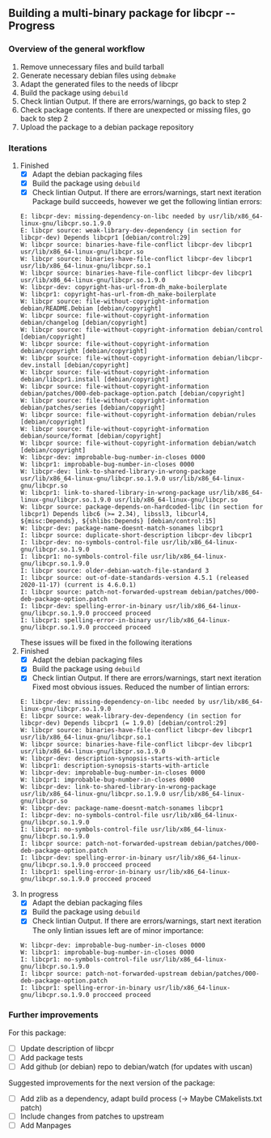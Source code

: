 ## Building a multi-binary package for libcpr -- Progress

### Overview of the general workflow
1. Remove unnecessary files and build tarball
2. Generate necessary debian files using `debmake`
3. Adapt the generated files to the needs of libcpr
4. Build the package using `debuild`
5. Check lintian Output. If there are errors/warnings, go back to step 2
6. Check package contents. If there are unexpected or missing files, go back to step 2
7. Upload the package to a debian package repository

### Iterations
1. Finished
   - [x] Adapt the debian packaging files
   - [x] Build the package using `debuild`
   - [x] Check lintian Output. If there are errors/warnings, start next iteration
   Package build succeeds, however we get the following lintian errors:
   ```
   E: libcpr-dev: missing-dependency-on-libc needed by usr/lib/x86_64-linux-gnu/libcpr.so.1.9.0
   E: libcpr source: weak-library-dev-dependency (in section for libcpr-dev) Depends libcpr1 [debian/control:29]
   W: libcpr source: binaries-have-file-conflict libcpr-dev libcpr1 usr/lib/x86_64-linux-gnu/libcpr.so
   W: libcpr source: binaries-have-file-conflict libcpr-dev libcpr1 usr/lib/x86_64-linux-gnu/libcpr.so.1
   W: libcpr source: binaries-have-file-conflict libcpr-dev libcpr1 usr/lib/x86_64-linux-gnu/libcpr.so.1.9.0
   W: libcpr-dev: copyright-has-url-from-dh_make-boilerplate
   W: libcpr1: copyright-has-url-from-dh_make-boilerplate
   W: libcpr source: file-without-copyright-information debian/README.Debian [debian/copyright]
   W: libcpr source: file-without-copyright-information debian/changelog [debian/copyright]
   W: libcpr source: file-without-copyright-information debian/control [debian/copyright]
   W: libcpr source: file-without-copyright-information debian/copyright [debian/copyright]
   W: libcpr source: file-without-copyright-information debian/libcpr-dev.install [debian/copyright]
   W: libcpr source: file-without-copyright-information debian/libcpr1.install [debian/copyright]
   W: libcpr source: file-without-copyright-information debian/patches/000-deb-package-option.patch [debian/copyright]
   W: libcpr source: file-without-copyright-information debian/patches/series [debian/copyright]
   W: libcpr source: file-without-copyright-information debian/rules [debian/copyright]
   W: libcpr source: file-without-copyright-information debian/source/format [debian/copyright]
   W: libcpr source: file-without-copyright-information debian/watch [debian/copyright]
   W: libcpr-dev: improbable-bug-number-in-closes 0000
   W: libcpr1: improbable-bug-number-in-closes 0000
   W: libcpr-dev: link-to-shared-library-in-wrong-package usr/lib/x86_64-linux-gnu/libcpr.so.1.9.0 usr/lib/x86_64-linux-gnu/libcpr.so
   W: libcpr1: link-to-shared-library-in-wrong-package usr/lib/x86_64-linux-gnu/libcpr.so.1.9.0 usr/lib/x86_64-linux-gnu/libcpr.so
   W: libcpr source: package-depends-on-hardcoded-libc (in section for libcpr1) Depends libc6 (>= 2.34), libssl3, libcurl4, ${misc:Depends}, ${shlibs:Depends} [debian/control:15]
   W: libcpr-dev: package-name-doesnt-match-sonames libcpr1
   I: libcpr source: duplicate-short-description libcpr-dev libcpr1
   I: libcpr-dev: no-symbols-control-file usr/lib/x86_64-linux-gnu/libcpr.so.1.9.0
   I: libcpr1: no-symbols-control-file usr/lib/x86_64-linux-gnu/libcpr.so.1.9.0
   I: libcpr source: older-debian-watch-file-standard 3
   I: libcpr source: out-of-date-standards-version 4.5.1 (released 2020-11-17) (current is 4.6.0.1)
   I: libcpr source: patch-not-forwarded-upstream debian/patches/000-deb-package-option.patch
   I: libcpr-dev: spelling-error-in-binary usr/lib/x86_64-linux-gnu/libcpr.so.1.9.0 procceed proceed
   I: libcpr1: spelling-error-in-binary usr/lib/x86_64-linux-gnu/libcpr.so.1.9.0 procceed proceed
   ```
   These issues will be fixed in the following iterations
2. Finished
   - [x] Adapt the debian packaging files
   - [x] Build the package using `debuild`
   - [x] Check lintian Output. If there are errors/warnings, start next iteration
   Fixed most obvious issues. Reduced the number of lintian errors:
   ```
   E: libcpr-dev: missing-dependency-on-libc needed by usr/lib/x86_64-linux-gnu/libcpr.so.1.9.0
   E: libcpr source: weak-library-dev-dependency (in section for libcpr-dev) Depends libcpr1 (= 1.9.0) [debian/control:29]
   W: libcpr source: binaries-have-file-conflict libcpr-dev libcpr1 usr/lib/x86_64-linux-gnu/libcpr.so.1
   W: libcpr source: binaries-have-file-conflict libcpr-dev libcpr1 usr/lib/x86_64-linux-gnu/libcpr.so.1.9.0
   W: libcpr-dev: description-synopsis-starts-with-article
   W: libcpr1: description-synopsis-starts-with-article
   W: libcpr-dev: improbable-bug-number-in-closes 0000
   W: libcpr1: improbable-bug-number-in-closes 0000
   W: libcpr-dev: link-to-shared-library-in-wrong-package usr/lib/x86_64-linux-gnu/libcpr.so.1.9.0 usr/lib/x86_64-linux-gnu/libcpr.so
   W: libcpr-dev: package-name-doesnt-match-sonames libcpr1
   I: libcpr-dev: no-symbols-control-file usr/lib/x86_64-linux-gnu/libcpr.so.1.9.0
   I: libcpr1: no-symbols-control-file usr/lib/x86_64-linux-gnu/libcpr.so.1.9.0
   I: libcpr source: patch-not-forwarded-upstream debian/patches/000-deb-package-option.patch
   I: libcpr-dev: spelling-error-in-binary usr/lib/x86_64-linux-gnu/libcpr.so.1.9.0 procceed proceed
   I: libcpr1: spelling-error-in-binary usr/lib/x86_64-linux-gnu/libcpr.so.1.9.0 procceed proceed
   ```
3. In progress
   - [x] Adapt the debian packaging files
   - [x] Build the package using `debuild`
   - [x] Check lintian Output. If there are errors/warnings, start next iteration
   The only lintian issues left are of minor importance:
   ```
   W: libcpr-dev: improbable-bug-number-in-closes 0000
   W: libcpr1: improbable-bug-number-in-closes 0000
   I: libcpr1: no-symbols-control-file usr/lib/x86_64-linux-gnu/libcpr.so.1.9.0
   I: libcpr source: patch-not-forwarded-upstream debian/patches/000-deb-package-option.patch
   I: libcpr1: spelling-error-in-binary usr/lib/x86_64-linux-gnu/libcpr.so.1.9.0 procceed proceed
   ```

### Further improvements
For this package:
- [ ] Update description of libcpr
- [ ] Add package tests
- [ ] Add github (or debian) repo to debian/watch (for updates with uscan)

Suggested improvements for the next version of the package:
- [ ] Add zlib as a dependency, adapt build process (-> Maybe CMakelists.txt patch)
- [ ] Include changes from patches to upstream
- [ ] Add Manpages
